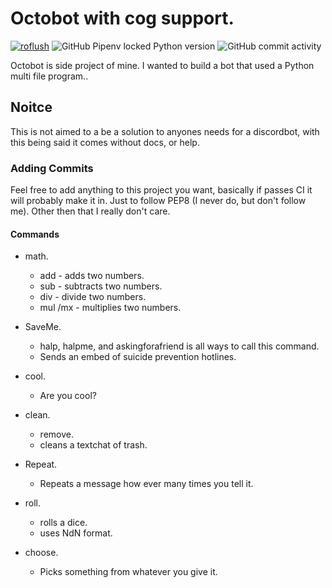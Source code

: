 # Octobot with cog support.
[![roflush](https://circleci.com/gh/Roflush/Octobotpy.svg?style=shield)]([https://app.circleci.com/pipelines/github/Roflush/Octobotpy])  ![GitHub Pipenv locked Python version](https://img.shields.io/github/pipenv/locked/python-version/Roflush/Octobotpy) ![GitHub commit activity](https://img.shields.io/github/commit-activity/y/Roflush/Octobotpy)

Octobot is side project of mine. I wanted to build a bot that used a Python multi file program..

## Noitce 
This is not aimed to a be a solution to anyones needs for a discordbot, with this being said it comes without docs, or help. 

### Adding Commits 
Feel free to add anything to this project you want, basically if passes CI it will probably make it in. 
Just to follow PEP8 (I never do, but don't follow me).  Other then that I really don't care.

#### Commands 
- math.
  - add - adds two numbers.
  - sub - subtracts two numbers.
  - div - divide two numbers.
  - mul /mx - multiplies two numbers.
 
- SaveMe.
	- halp, halpme, and askingforafriend is all ways to call this command.
	- Sends an embed of suicide prevention hotlines.

- cool.
	- Are you cool?

- clean.
	- remove.
	- cleans a textchat of trash.

- Repeat.
	- Repeats a message how ever many times you tell it.

- roll.
	- rolls a dice.
	- uses NdN format.
 
- choose.
	- Picks something from whatever you give it.

